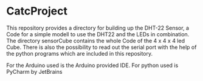 # CatcProject

This repository provides a directory for building up the DHT-22 Sensor, a Code for a simple modell to use the DHT22 and the LEDs in combination. The directory sensorCube contains the whole Code of the 4 x 4 x 4 led Cube. There is also the possibility to read out the serial port with the help of the python programs which are included in this repository. 

For the Arduino used is the Arduino provided IDE. 
For python used is PyCharm by JetBrains
